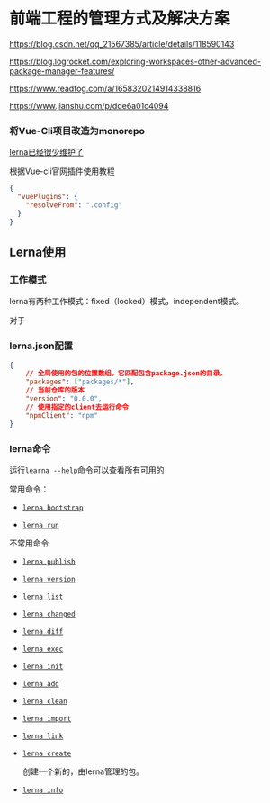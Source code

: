 # 前端工程的管理方式及解决方案



https://blog.csdn.net/qq_21567385/article/details/118590143

https://blog.logrocket.com/exploring-workspaces-other-advanced-package-manager-features/

https://www.readfog.com/a/1658320214914338816



https://www.jianshu.com/p/dde6a01c4094


### 将Vue-Cli项目改造为monorepo







































[lerna已经很少维护了](https://github.com/lerna/lerna/issues/2571)


根据Vue-cli官网插件使用教程

```json
{
  "vuePlugins": {
    "resolveFrom": ".config"
  }
}
```













 








## Lerna使用

### 工作模式

lerna有两种工作模式：fixed（locked）模式，independent模式。

对于

### lerna.json配置

```json
{
    // 全局使用的包的位置数组。它匹配包含package.json的目录。
    "packages": ["packages/*"],
    // 当前仓库的版本
    "version": "0.0.0",
    // 使用指定的client去运行命令
    "npmClient": "npm"
}
```



### lerna命令

运行`learna --help`命令可以查看所有可用的 

常用命令：

- [`lerna bootstrap`](https://github.com/lerna/lerna/blob/main/commands/bootstrap#readme)

- [`lerna run`](https://github.com/lerna/lerna/blob/main/commands/run#readme)



不常用命令

- [`lerna publish`](https://github.com/lerna/lerna/blob/main/commands/publish#readme)

- [`lerna version`](https://github.com/lerna/lerna/blob/main/commands/version#readme)

- [`lerna list`](https://github.com/lerna/lerna/blob/main/commands/list#readme)

- [`lerna changed`](https://github.com/lerna/lerna/blob/main/commands/changed#readme)

- [`lerna diff`](https://github.com/lerna/lerna/blob/main/commands/diff#readme)

- [`lerna exec`](https://github.com/lerna/lerna/blob/main/commands/exec#readme)

- [`lerna init`](https://github.com/lerna/lerna/blob/main/commands/init#readme)

- [`lerna add`](https://github.com/lerna/lerna/blob/main/commands/add#readme)

- [`lerna clean`](https://github.com/lerna/lerna/blob/main/commands/clean#readme)

- [`lerna import`](https://github.com/lerna/lerna/blob/main/commands/import#readme)

- [`lerna link`](https://github.com/lerna/lerna/blob/main/commands/link#readme)

- [`lerna create`](https://github.com/lerna/lerna/blob/main/commands/create#readme)

  创建一个新的，由lerna管理的包。

- [`lerna info`](https://github.com/lerna/lerna/blob/main/commands/info#readme)



[2]: https://mp.weixin.qq.com/s/ivj7YQy_-kb_PUY1wFnE4w	"你知道 monorepo 居然有那么多坑么？"

[3]: https://github.com/chinanf-boy/lerna-zh	"lerna中文翻译"

[5]: https://kinsta.com/blog/monorepo-vs-multi-repo/#hybrid-polyasmono-approach	"Monorepo vs Multi-Repo: Pros and Cons of Code Repository Strategies"

[7]: https://mp.weixin.qq.com/s/OsYX3hB8XeJC-8oHHoASzg	"前端工程化-基于 Monorepo 的 lerna 模块(从原理到实战):"
[8]: https://fed.taobao.org/blog/taofed/do71ct/uihagy/	"All in one：项目级 monorepo 策略最佳实践"
